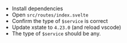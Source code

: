 - Install dependencies
- Open `src/routes/index.svelte`
- Confirm the type of `$service` is correct
- Update xstate to `4.23.0` (and reload vscode)
- The type of `$service` should be any.
